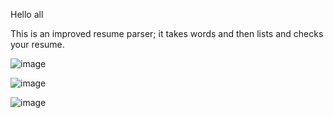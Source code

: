 Hello all

This is an improved resume parser; it takes words and then lists and checks your resume.

![image](https://github.com/Vig270/Vignesh-sResumeParser/assets/138379504/b7dd63db-79ca-42b5-8d7d-05fb7473c37d)



![image](https://github.com/Vig270/Vignesh-sResumeParser/assets/138379504/addc0367-485e-400c-9bcc-91338f43eb59)


![image](https://github.com/Vig270/Vignesh-sResumeParser/assets/138379504/a3d3a1e6-9a89-459d-b11f-6771490867dc)
